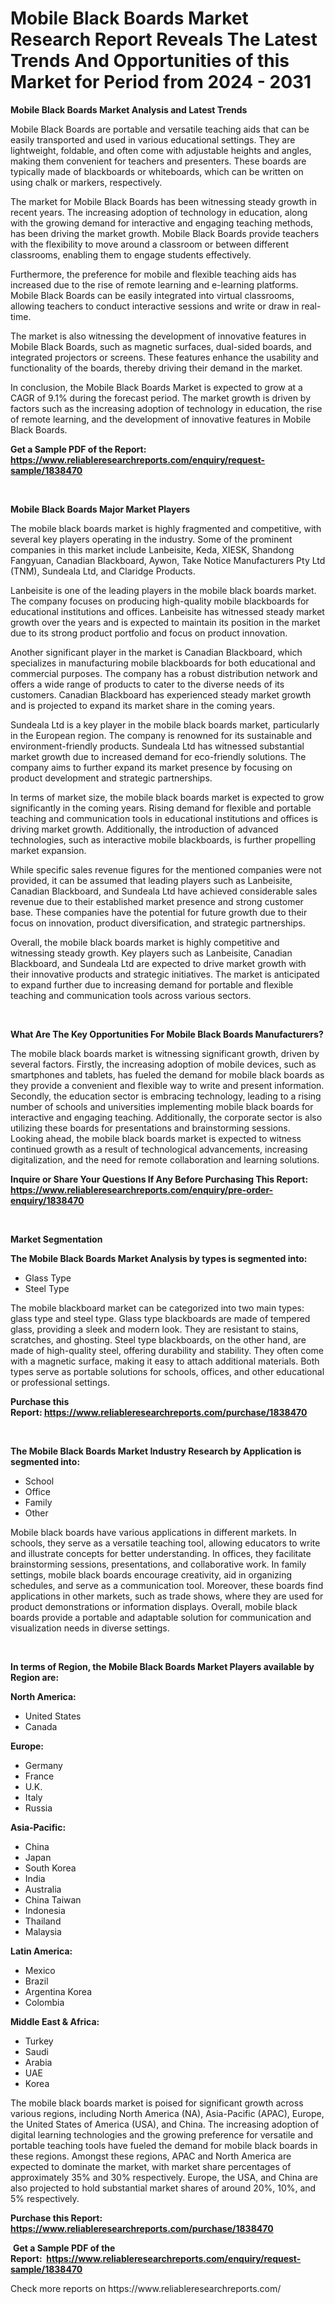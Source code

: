 <p><h1>Mobile Black Boards Market Research Report Reveals The Latest Trends And Opportunities of this Market for Period from 2024 - 2031</h1></p><p><strong>Mobile Black Boards Market Analysis and Latest Trends</strong></p>
<p><p>Mobile Black Boards are portable and versatile teaching aids that can be easily transported and used in various educational settings. They are lightweight, foldable, and often come with adjustable heights and angles, making them convenient for teachers and presenters. These boards are typically made of blackboards or whiteboards, which can be written on using chalk or markers, respectively.</p><p>The market for Mobile Black Boards has been witnessing steady growth in recent years. The increasing adoption of technology in education, along with the growing demand for interactive and engaging teaching methods, has been driving the market growth. Mobile Black Boards provide teachers with the flexibility to move around a classroom or between different classrooms, enabling them to engage students effectively.</p><p>Furthermore, the preference for mobile and flexible teaching aids has increased due to the rise of remote learning and e-learning platforms. Mobile Black Boards can be easily integrated into virtual classrooms, allowing teachers to conduct interactive sessions and write or draw in real-time.</p><p>The market is also witnessing the development of innovative features in Mobile Black Boards, such as magnetic surfaces, dual-sided boards, and integrated projectors or screens. These features enhance the usability and functionality of the boards, thereby driving their demand in the market.</p><p>In conclusion, the Mobile Black Boards Market is expected to grow at a CAGR of 9.1% during the forecast period. The market growth is driven by factors such as the increasing adoption of technology in education, the rise of remote learning, and the development of innovative features in Mobile Black Boards.</p></p>
<p><strong>Get a Sample PDF of the Report:&nbsp; <a href="https://www.reliableresearchreports.com/enquiry/request-sample/1838470">https://www.reliableresearchreports.com/enquiry/request-sample/1838470</a></strong></p>
<p>&nbsp;</p>
<p><strong>Mobile Black Boards Major Market Players</strong></p>
<p><p>The mobile black boards market is highly fragmented and competitive, with several key players operating in the industry. Some of the prominent companies in this market include Lanbeisite, Keda, XIESK, Shandong Fangyuan, Canadian Blackboard, Aywon, Take Notice Manufacturers Pty Ltd (TNM), Sundeala Ltd, and Claridge Products.</p><p>Lanbeisite is one of the leading players in the mobile black boards market. The company focuses on producing high-quality mobile blackboards for educational institutions and offices. Lanbeisite has witnessed steady market growth over the years and is expected to maintain its position in the market due to its strong product portfolio and focus on product innovation.</p><p>Another significant player in the market is Canadian Blackboard, which specializes in manufacturing mobile blackboards for both educational and commercial purposes. The company has a robust distribution network and offers a wide range of products to cater to the diverse needs of its customers. Canadian Blackboard has experienced steady market growth and is projected to expand its market share in the coming years.</p><p>Sundeala Ltd is a key player in the mobile black boards market, particularly in the European region. The company is renowned for its sustainable and environment-friendly products. Sundeala Ltd has witnessed substantial market growth due to increased demand for eco-friendly solutions. The company aims to further expand its market presence by focusing on product development and strategic partnerships.</p><p>In terms of market size, the mobile black boards market is expected to grow significantly in the coming years. Rising demand for flexible and portable teaching and communication tools in educational institutions and offices is driving market growth. Additionally, the introduction of advanced technologies, such as interactive mobile blackboards, is further propelling market expansion.</p><p>While specific sales revenue figures for the mentioned companies were not provided, it can be assumed that leading players such as Lanbeisite, Canadian Blackboard, and Sundeala Ltd have achieved considerable sales revenue due to their established market presence and strong customer base. These companies have the potential for future growth due to their focus on innovation, product diversification, and strategic partnerships.</p><p>Overall, the mobile black boards market is highly competitive and witnessing steady growth. Key players such as Lanbeisite, Canadian Blackboard, and Sundeala Ltd are expected to drive market growth with their innovative products and strategic initiatives. The market is anticipated to expand further due to increasing demand for portable and flexible teaching and communication tools across various sectors.</p></p>
<p>&nbsp;</p>
<p><strong>What Are The Key Opportunities For Mobile Black Boards Manufacturers?</strong></p>
<p><p>The mobile black boards market is witnessing significant growth, driven by several factors. Firstly, the increasing adoption of mobile devices, such as smartphones and tablets, has fueled the demand for mobile black boards as they provide a convenient and flexible way to write and present information. Secondly, the education sector is embracing technology, leading to a rising number of schools and universities implementing mobile black boards for interactive and engaging teaching. Additionally, the corporate sector is also utilizing these boards for presentations and brainstorming sessions. Looking ahead, the mobile black boards market is expected to witness continued growth as a result of technological advancements, increasing digitalization, and the need for remote collaboration and learning solutions.</p></p>
<p><strong>Inquire or Share Your Questions If Any Before Purchasing This Report: <a href="https://www.reliableresearchreports.com/enquiry/pre-order-enquiry/1838470">https://www.reliableresearchreports.com/enquiry/pre-order-enquiry/1838470</a></strong></p>
<p>&nbsp;</p>
<p><strong>Market Segmentation</strong></p>
<p><strong>The Mobile Black Boards Market Analysis by types is segmented into:</strong></p>
<p><ul><li>Glass Type</li><li>Steel Type</li></ul></p>
<p><p>The mobile blackboard market can be categorized into two main types: glass type and steel type. Glass type blackboards are made of tempered glass, providing a sleek and modern look. They are resistant to stains, scratches, and ghosting. Steel type blackboards, on the other hand, are made of high-quality steel, offering durability and stability. They often come with a magnetic surface, making it easy to attach additional materials. Both types serve as portable solutions for schools, offices, and other educational or professional settings.</p></p>
<p><strong>Purchase this Report:&nbsp;<a href="https://www.reliableresearchreports.com/purchase/1838470">https://www.reliableresearchreports.com/purchase/1838470</a></strong></p>
<p>&nbsp;</p>
<p><strong>The Mobile Black Boards Market Industry Research by Application is segmented into:</strong></p>
<p><ul><li>School</li><li>Office</li><li>Family</li><li>Other</li></ul></p>
<p><p>Mobile black boards have various applications in different markets. In schools, they serve as a versatile teaching tool, allowing educators to write and illustrate concepts for better understanding. In offices, they facilitate brainstorming sessions, presentations, and collaborative work. In family settings, mobile black boards encourage creativity, aid in organizing schedules, and serve as a communication tool. Moreover, these boards find applications in other markets, such as trade shows, where they are used for product demonstrations or information displays. Overall, mobile black boards provide a portable and adaptable solution for communication and visualization needs in diverse settings.</p></p>
<p>&nbsp;</p>
<p><strong>In terms of Region, the Mobile Black Boards Market Players available by Region are:</strong></p>
<p>
    <p> <strong> North America: </strong>
        <ul>
            <li>United States</li>
            <li>Canada</li>
        </ul>
        </p> 
    <p> <strong> Europe: </strong>
        <ul>
            <li>Germany</li>
            <li>France</li>
            <li>U.K.</li>
            <li>Italy</li>
            <li>Russia</li>
        </ul>
        </p> 
    <p> <strong> Asia-Pacific: </strong>
        <ul>
            <li>China</li>
            <li>Japan</li>
            <li>South Korea</li>
            <li>India</li>
            <li>Australia</li>
            <li>China Taiwan</li>
            <li>Indonesia</li>
            <li>Thailand</li>
            <li>Malaysia</li>
        </ul>
        </p> 
    <p> <strong> Latin America: </strong>
        <ul>
            <li>Mexico</li>
            <li>Brazil</li>
            <li>Argentina Korea</li>
            <li>Colombia</li>
        </ul>
        </p> 
    <p> <strong> Middle East & Africa: </strong>
        <ul>
            <li>Turkey</li>
            <li>Saudi</li>
            <li>Arabia</li>
            <li>UAE</li>
            <li>Korea</li>
        </ul>
    </p>
    </p>
<p><p>The mobile black boards market is poised for significant growth across various regions, including North America (NA), Asia-Pacific (APAC), Europe, the United States of America (USA), and China. The increasing adoption of digital learning technologies and the growing preference for versatile and portable teaching tools have fueled the demand for mobile black boards in these regions. Amongst these regions, APAC and North America are expected to dominate the market, with market share percentages of approximately 35% and 30% respectively. Europe, the USA, and China are also projected to hold substantial market shares of around 20%, 10%, and 5% respectively.</p></p>
<p><strong>Purchase this Report: <a href="https://www.reliableresearchreports.com/purchase/1838470">https://www.reliableresearchreports.com/purchase/1838470</a></strong></p>
<p>&nbsp;<strong>Get a Sample PDF of the Report:&nbsp;&nbsp;<a href="https://www.reliableresearchreports.com/enquiry/request-sample/1838470">https://www.reliableresearchreports.com/enquiry/request-sample/1838470</a></strong></p>
<p><strong></strong></p>
<p>Check more reports on https://www.reliableresearchreports.com/</p>